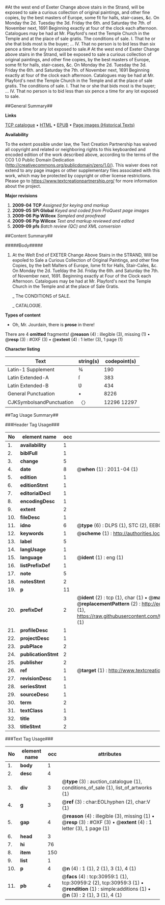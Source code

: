 #At the west end of Exeter Change above stairs in the Strand, will be exposed to sale a curious collection of original paintings, and other fine copies, by the best masters of Europe, some fit for halls, stair-cases, &c. On Monday the 2d. Tuesday the 3d. Friday the 6th. and Saturday the 7th. of November next, 1691 Beginning exactly at four of the clock each afternoon. Catalogues may be had at Mr. Playford's next the Temple Church in the Temple and at the place of sale gratis. The conditions of sale. I. That he or she that bids most is the buyer; ... IV. That no person is to bid less than six pence a time for any lot exposed to sale.#
At the west end of Exeter Change above stairs in the Strand, will be exposed to sale a curious collection of original paintings, and other fine copies, by the best masters of Europe, some fit for halls, stair-cases, &c. On Monday the 2d. Tuesday the 3d. Friday the 6th. and Saturday the 7th. of November next, 1691 Beginning exactly at four of the clock each afternoon. Catalogues may be had at Mr. Playford's next the Temple Church in the Temple and at the place of sale gratis. The conditions of sale. I. That he or she that bids most is the buyer; ... IV. That no person is to bid less than six pence a time for any lot exposed to sale.

##General Summary##

**Links**

[TCP catalogue](http://www.ota.ox.ac.uk/tcp/)  • 
[HTML](http://tei.it.ox.ac.uk/tcp/Texts-HTML/free/A35/A35460.html)  • 
[EPUB](http://tei.it.ox.ac.uk/tcp/Texts-EPUB/free/A35/A35460.epub) • 
[Page images (Historical Texts)](https://historicaltexts.jisc.ac.uk/eebo-99826556e)

**Availability**

To the extent possible under law, the Text Creation Partnership has waived all copyright and related or neighboring rights to this keyboarded and encoded edition of the work described above, according to the terms of the CC0 1.0 Public Domain Dedication (http://creativecommons.org/publicdomain/zero/1.0/). This waiver does not extend to any page images or other supplementary files associated with this work, which may be protected by copyright or other license restrictions. Please go to https://www.textcreationpartnership.org/ for more information about the project.

**Major revisions**

1. __2009-04__ __TCP__ *Assigned for keying and markup*
1. __2009-05__ __SPi Global__ *Keyed and coded from ProQuest page images*
1. __2009-06__ __Pip Willcox__ *Sampled and proofread*
1. __2009-06__ __Pip Willcox__ *Text and markup reviewed and edited*
1. __2009-09__ __pfs__ *Batch review (QC) and XML conversion*

##Content Summary##

#####Body#####

1. At the Weſt End of EXETER Change Above Stairs in the STRAND, Will be expoſed to Sale a Curious Collection of Original Paintings, and other fine Copies, by the beſt Maſters of Europe, ſome fit for Halls, Stair-Caſes, &c. On Monday the 2d. Tueſday the 3d. Friday the 6th. and Saturday the 7th. of November next, 1691. Beginning exactly at Four of the Clock each Afternoon. Catalogues may be had at Mr. Playford's next the Temple Church in the Temple and at the place of Sale Gratis.

    _ The CONDITIONS of SALE.

    _ CATALOGƲE.

**Types of content**

  * Oh, Mr. Jourdain, there is **prose** in there!

There are 4 **omitted** fragments! 
 @__reason__ (4) : illegible (3), missing (1)  •  @__resp__ (3) : #OXF (3)  •  @__extent__ (4) : 1 letter (3), 1 page (1)

**Character listing**


|Text|string(s)|codepoint(s)|
|---|---|---|
|Latin-1 Supplement|¾|190|
|Latin Extended-A|ſ|383|
|Latin Extended-B|Ʋ|434|
|General Punctuation|•|8226|
|CJKSymbolsandPunctuation|〈〉|12296 12297|

##Tag Usage Summary##

###Header Tag Usage###

|No|element name|occ|attributes|
|---|---|---|---|
|1.|__availability__|1||
|2.|__biblFull__|1||
|3.|__change__|5||
|4.|__date__|8| @__when__ (1) : 2011-04 (1)|
|5.|__edition__|1||
|6.|__editionStmt__|1||
|7.|__editorialDecl__|1||
|8.|__encodingDesc__|1||
|9.|__extent__|2||
|10.|__fileDesc__|1||
|11.|__idno__|6| @__type__ (6) : DLPS (1), STC (2), EEBO-CITATION (1), PROQUEST (1), VID (1)|
|12.|__keywords__|1| @__scheme__ (1) : http://authorities.loc.gov/ (1)|
|13.|__label__|5||
|14.|__langUsage__|1||
|15.|__language__|1| @__ident__ (1) : eng (1)|
|16.|__listPrefixDef__|1||
|17.|__note__|5||
|18.|__notesStmt__|2||
|19.|__p__|11||
|20.|__prefixDef__|2| @__ident__ (2) : tcp (1), char (1)  •  @__matchPattern__ (2) : ([0-9\-]+):([0-9IVX]+) (1), (.+) (1)  •  @__replacementPattern__ (2) : http://eebo.chadwyck.com/downloadtiff?vid=$1&page=$2 (1), https://raw.githubusercontent.com/textcreationpartnership/Texts/master/tcpchars.xml#$1 (1)|
|21.|__profileDesc__|1||
|22.|__projectDesc__|1||
|23.|__pubPlace__|2||
|24.|__publicationStmt__|2||
|25.|__publisher__|2||
|26.|__ref__|1| @__target__ (1) : http://www.textcreationpartnership.org/docs/. (1)|
|27.|__revisionDesc__|1||
|28.|__seriesStmt__|1||
|29.|__sourceDesc__|1||
|30.|__term__|2||
|31.|__textClass__|1||
|32.|__title__|3||
|33.|__titleStmt__|2||


###Text Tag Usage###

|No|element name|occ|attributes|
|---|---|---|---|
|1.|__body__|1||
|2.|__desc__|4||
|3.|__div__|3| @__type__ (3) : auction_catalogue (1), conditions_of_sale (1), list_of_artworks (1)|
|4.|__g__|3| @__ref__ (3) : char:EOLhyphen (2), char:V (1)|
|5.|__gap__|4| @__reason__ (4) : illegible (3), missing (1)  •  @__resp__ (3) : #OXF (3)  •  @__extent__ (4) : 1 letter (3), 1 page (1)|
|6.|__head__|3||
|7.|__hi__|76||
|8.|__item__|150||
|9.|__list__|1||
|10.|__p__|4| @__n__ (4) : 1 (1), 2 (1), 3 (1), 4 (1)|
|11.|__pb__|4| @__facs__ (4) : tcp:30959:1 (1), tcp:30959:2 (2), tcp:30959:3 (1)  •  @__rendition__ (1) : simple:additions (1)  •  @__n__ (3) : 2 (1), 3 (1), 4 (1)|
